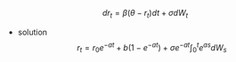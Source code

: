 $$
dr_t = \beta(\theta-r_t)dt+\sigma dW_t
$$
- solution
    $$
    r_t = r_0 e^{-at}+b(1-e^{-at})+\sigma e^{-at} \int_0^t e^{as} d W_s
    $$